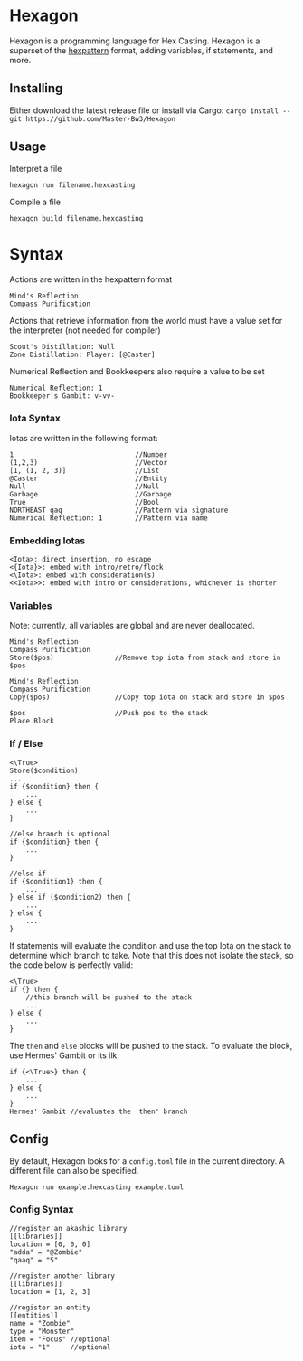 # Hexagon
Hexagon is a programming language for Hex Casting. Hexagon is a superset of the [hexpattern](https://github.com/object-Object/vscode-hex-casting) format, adding variables, if statements, and more. 

## Installing
Either download the latest release file or install via Cargo:
```cargo install --git https://github.com/Master-Bw3/Hexagon```

## Usage
Interpret a file
```
hexagon run filename.hexcasting
```
Compile a file
```
hexagon build filename.hexcasting
```

# Syntax

Actions are written in the hexpattern format

```
Mind's Reflection
Compass Purification
```

Actions that retrieve information from the world must have a value set for the interpreter (not needed for compiler)

```
Scout's Distillation: Null
Zone Distillation: Player: [@Caster]
```

Numerical Reflection and Bookkeepers also require a value to be set
```
Numerical Reflection: 1
Bookkeeper's Gambit: v-vv-
```

### Iota Syntax
Iotas are written in the following format:
```
1                              //Number
(1,2,3)                        //Vector
[1, (1, 2, 3)]                 //List
@Caster                        //Entity 
Null                           //Null
Garbage                        //Garbage
True                           //Bool
NORTHEAST qaq                  //Pattern via signature
Numerical Reflection: 1        //Pattern via name
```

### Embedding Iotas
```
<Iota>: direct insertion, no escape
<{Iota}>: embed with intro/retro/flock
<\Iota>: embed with consideration(s)
<<Iota>>: embed with intro or considerations, whichever is shorter
```

### Variables
Note: currently, all variables are global and are never deallocated.
```
Mind's Reflection
Compass Purification 
Store($pos)               //Remove top iota from stack and store in $pos

Mind's Reflection
Compass Purification 
Copy($pos)                //Copy top iota on stack and store in $pos

$pos                      //Push pos to the stack
Place Block
```

### If / Else
```
<\True>
Store($condition)
...
if {$condition} then {
	...
} else {
	...
}

//else branch is optional
if {$condition} then {
	...
}

//else if
if {$condition1} then {
	...
} else if ($condition2) then {
	...
} else {
	...
}
```

If statements will evaluate the condition and use the top Iota on the stack to determine which branch to take. Note that this does not isolate the stack, so the code below is perfectly valid: 
```
<\True>
if {} then {
	//this branch will be pushed to the stack
	...
} else {
	...
}
```

The `then` and `else` blocks will be pushed to the stack. To evaluate the block, use Hermes' Gambit or its ilk.
```
if {<\True>} then {
	...
} else {
	...
}
Hermes' Gambit //evaluates the 'then' branch
```

## Config
By default, Hexagon looks for a `config.toml` file in the current directory. A different file can also be specified.
```
Hexagon run example.hexcasting example.toml
```

### Config Syntax 
```
//register an akashic library
[[libraries]]
location = [0, 0, 0]
"adda" = "@Zombie"
"qaaq" = "5"

//register another library
[[libraries]]
location = [1, 2, 3]

//register an entity
[[entities]]
name = "Zombie"
type = "Monster"
item = "Focus" //optional
iota = "1"     //optional
```
